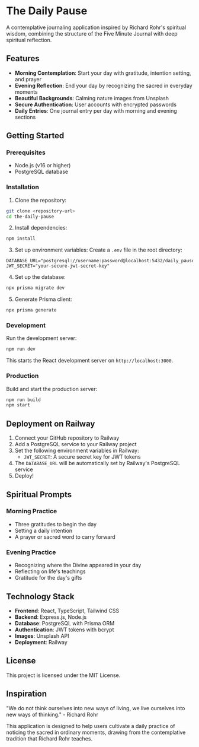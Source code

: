 # The Daily Pause

A contemplative journaling application inspired by Richard Rohr's spiritual wisdom, combining the structure of the Five Minute Journal with deep spiritual reflection.

## Features

- **Morning Contemplation**: Start your day with gratitude, intention setting, and prayer
- **Evening Reflection**: End your day by recognizing the sacred in everyday moments
- **Beautiful Backgrounds**: Calming nature images from Unsplash
- **Secure Authentication**: User accounts with encrypted passwords
- **Daily Entries**: One journal entry per day with morning and evening sections

## Getting Started

### Prerequisites

- Node.js (v16 or higher)
- PostgreSQL database

### Installation

1. Clone the repository:
```bash
git clone <repository-url>
cd the-daily-pause
```

2. Install dependencies:
```bash
npm install
```

3. Set up environment variables:
Create a `.env` file in the root directory:
```
DATABASE_URL="postgresql://username:password@localhost:5432/daily_pause"
JWT_SECRET="your-secure-jwt-secret-key"
```

4. Set up the database:
```bash
npx prisma migrate dev
```

5. Generate Prisma client:
```bash
npx prisma generate
```

### Development

Run the development server:
```bash
npm run dev
```

This starts the React development server on `http://localhost:3000`.

### Production

Build and start the production server:
```bash
npm run build
npm start
```

## Deployment on Railway

1. Connect your GitHub repository to Railway
2. Add a PostgreSQL service to your Railway project
3. Set the following environment variables in Railway:
   - `JWT_SECRET`: A secure secret key for JWT tokens
4. The `DATABASE_URL` will be automatically set by Railway's PostgreSQL service
5. Deploy!

## Spiritual Prompts

### Morning Practice
- Three gratitudes to begin the day
- Setting a daily intention
- A prayer or sacred word to carry forward

### Evening Practice
- Recognizing where the Divine appeared in your day
- Reflecting on life's teachings
- Gratitude for the day's gifts

## Technology Stack

- **Frontend**: React, TypeScript, Tailwind CSS
- **Backend**: Express.js, Node.js
- **Database**: PostgreSQL with Prisma ORM
- **Authentication**: JWT tokens with bcrypt
- **Images**: Unsplash API
- **Deployment**: Railway

## License

This project is licensed under the MIT License.

## Inspiration

"We do not think ourselves into new ways of living, we live ourselves into new ways of thinking." - Richard Rohr

This application is designed to help users cultivate a daily practice of noticing the sacred in ordinary moments, drawing from the contemplative tradition that Richard Rohr teaches.
